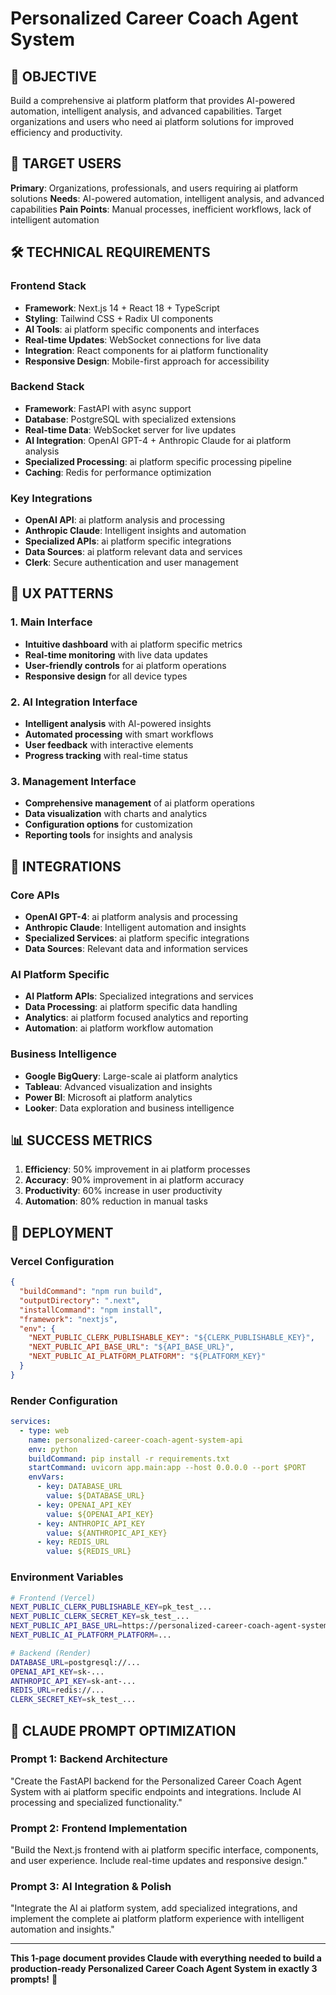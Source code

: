 # Personalized Career Coach Agent System

## 🎯 OBJECTIVE
Build a comprehensive ai platform platform that provides AI-powered automation, intelligent analysis, and advanced capabilities. Target organizations and users who need ai platform solutions for improved efficiency and productivity.

## 👥 TARGET USERS
**Primary**: Organizations, professionals, and users requiring ai platform solutions
**Needs**: AI-powered automation, intelligent analysis, and advanced capabilities
**Pain Points**: Manual processes, inefficient workflows, lack of intelligent automation

## 🛠️ TECHNICAL REQUIREMENTS

### Frontend Stack
- **Framework**: Next.js 14 + React 18 + TypeScript
- **Styling**: Tailwind CSS + Radix UI components
- **AI Tools**: ai platform specific components and interfaces
- **Real-time Updates**: WebSocket connections for live data
- **Integration**: React components for ai platform functionality
- **Responsive Design**: Mobile-first approach for accessibility

### Backend Stack
- **Framework**: FastAPI with async support
- **Database**: PostgreSQL with specialized extensions
- **Real-time Data**: WebSocket server for live updates
- **AI Integration**: OpenAI GPT-4 + Anthropic Claude for ai platform analysis
- **Specialized Processing**: ai platform specific processing pipeline
- **Caching**: Redis for performance optimization

### Key Integrations
- **OpenAI API**: ai platform analysis and processing
- **Anthropic Claude**: Intelligent insights and automation
- **Specialized APIs**: ai platform specific integrations
- **Data Sources**: ai platform relevant data and services
- **Clerk**: Secure authentication and user management

## 🎨 UX PATTERNS

### 1. Main Interface
- **Intuitive dashboard** with ai platform specific metrics
- **Real-time monitoring** with live data updates
- **User-friendly controls** for ai platform operations
- **Responsive design** for all device types

### 2. AI Integration Interface
- **Intelligent analysis** with AI-powered insights
- **Automated processing** with smart workflows
- **User feedback** with interactive elements
- **Progress tracking** with real-time status

### 3. Management Interface
- **Comprehensive management** of ai platform operations
- **Data visualization** with charts and analytics
- **Configuration options** for customization
- **Reporting tools** for insights and analysis

## 🔗 INTEGRATIONS

### Core APIs
- **OpenAI GPT-4**: ai platform analysis and processing
- **Anthropic Claude**: Intelligent automation and insights
- **Specialized Services**: ai platform specific integrations
- **Data Sources**: Relevant data and information services

### AI Platform Specific
- **AI Platform APIs**: Specialized integrations and services
- **Data Processing**: ai platform specific data handling
- **Analytics**: ai platform focused analytics and reporting
- **Automation**: ai platform workflow automation

### Business Intelligence
- **Google BigQuery**: Large-scale ai platform analytics
- **Tableau**: Advanced visualization and insights
- **Power BI**: Microsoft ai platform analytics
- **Looker**: Data exploration and business intelligence

## 📊 SUCCESS METRICS
1. **Efficiency**: 50% improvement in ai platform processes
2. **Accuracy**: 90% improvement in ai platform accuracy
3. **Productivity**: 60% increase in user productivity
4. **Automation**: 80% reduction in manual tasks

## 🚀 DEPLOYMENT

### Vercel Configuration
```json
{
  "buildCommand": "npm run build",
  "outputDirectory": ".next",
  "installCommand": "npm install",
  "framework": "nextjs",
  "env": {
    "NEXT_PUBLIC_CLERK_PUBLISHABLE_KEY": "${CLERK_PUBLISHABLE_KEY}",
    "NEXT_PUBLIC_API_BASE_URL": "${API_BASE_URL}",
    "NEXT_PUBLIC_AI_PLATFORM_PLATFORM": "${PLATFORM_KEY}"
  }
}
```

### Render Configuration
```yaml
services:
  - type: web
    name: personalized-career-coach-agent-system-api
    env: python
    buildCommand: pip install -r requirements.txt
    startCommand: uvicorn app.main:app --host 0.0.0.0 --port $PORT
    envVars:
      - key: DATABASE_URL
        value: ${DATABASE_URL}
      - key: OPENAI_API_KEY
        value: ${OPENAI_API_KEY}
      - key: ANTHROPIC_API_KEY
        value: ${ANTHROPIC_API_KEY}
      - key: REDIS_URL
        value: ${REDIS_URL}
```

### Environment Variables
```bash
# Frontend (Vercel)
NEXT_PUBLIC_CLERK_PUBLISHABLE_KEY=pk_test_...
NEXT_PUBLIC_CLERK_SECRET_KEY=sk_test_...
NEXT_PUBLIC_API_BASE_URL=https://personalized-career-coach-agent-system-api.onrender.com
NEXT_PUBLIC_AI_PLATFORM_PLATFORM=...

# Backend (Render)
DATABASE_URL=postgresql://...
OPENAI_API_KEY=sk-...
ANTHROPIC_API_KEY=sk-ant-...
REDIS_URL=redis://...
CLERK_SECRET_KEY=sk_test_...
```

## 🎯 CLAUDE PROMPT OPTIMIZATION

### Prompt 1: Backend Architecture
"Create the FastAPI backend for the Personalized Career Coach Agent System with ai platform specific endpoints and integrations. Include AI processing and specialized functionality."

### Prompt 2: Frontend Implementation
"Build the Next.js frontend with ai platform specific interface, components, and user experience. Include real-time updates and responsive design."

### Prompt 3: AI Integration & Polish
"Integrate the AI ai platform system, add specialized integrations, and implement the complete ai platform platform experience with intelligent automation and insights."

---

**This 1-page document provides Claude with everything needed to build a production-ready Personalized Career Coach Agent System in exactly 3 prompts!** 🚀

